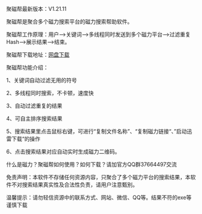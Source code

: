 <img src="http://jcb.fageiwo.com/download/img/pic.png" alt="" />

聚磁帮最新版本：V1.21.11

聚磁帮是聚合多个磁力搜索平台的磁力搜索帮助软件。

聚磁帮工作原理：用户——>关键词——>多线程同时发送到多个磁力平台——>过滤重复Hash——>展示结果——>结束。

聚磁帮下载地址：[网盘下载](https://wwt.lanzoui.com/iZHyUwywnzg)

聚磁帮功能介绍：

1、关键词自动过滤无用的符号

2、多线程同时搜索，不卡顿，速度快

3、自动过滤重复的结果

4、可自主排序搜索结果

5、搜索结果里点击鼠标右键，可进行“复制文件名称”、“复制磁力链接“、”启动迅雷下载“的操作

6、点击搜索结果对应自动实时生成磁力二维码。


什么是磁力？聚磁帮如何使用？如何下载？请加官方QQ群37664497交流


免责声明：本软件不存储任何资源内容，只聚合了多个磁力平台的搜索结果，本软件不对搜索结果真实性及合法性负责，请用户注意甄别。

温馨提示：请勿轻信资源中的联系方式、网站、微信、QQ等。结果不符的exe等谨慎下载
